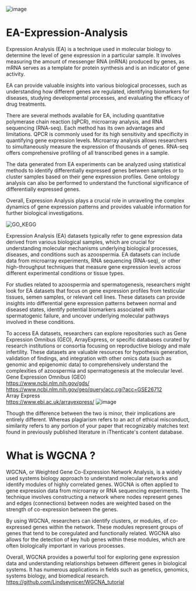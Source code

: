 ![image](https://github.com/Siamak-salimy/EA-Expression-Analysis-/assets/34867846/7a9656b1-a549-4cbf-821c-a93246748ab8) </br>
# EA-Expression-Analysis
Expression Analysis (EA) is a technique used in molecular biology to determine the level of gene expression in a particular sample. It involves measuring the amount of messenger RNA (mRNA) produced by genes, as mRNA serves as a template for protein synthesis and is an indicator of gene activity.

EA can provide valuable insights into various biological processes, such as understanding how different genes are regulated, identifying biomarkers for diseases, studying developmental processes, and evaluating the efficacy of drug treatments.

There are several methods available for EA, including quantitative polymerase chain reaction (qPCR), microarray analysis, and RNA sequencing (RNA-seq). Each method has its own advantages and limitations. QPCR is commonly used for its high sensitivity and specificity in quantifying gene expression levels. Microarray analysis allows researchers to simultaneously measure the expression of thousands of genes. RNA-seq offers comprehensive profiling of all transcribed genes in a sample.

The data generated from EA experiments can be analyzed using statistical methods to identify differentially expressed genes between samples or to cluster samples based on their gene expression profiles. Gene ontology analysis can also be performed to understand the functional significance of differentially expressed genes.

Overall, Expression Analysis plays a crucial role in unraveling the complex dynamics of gene expression patterns and provides valuable information for further biological investigations.

![GO_KEGG](https://github.com/Siamak-salimy/EA-Expression-Analysis-/assets/34867846/c6d713c7-5caf-4879-a1f1-53da401a175f)

Expression Analysis (EA) datasets typically refer to gene expression data derived from various biological samples, which are crucial for understanding molecular mechanisms underlying biological processes, diseases, and conditions such as azoospermia. EA datasets can include data from microarray experiments, RNA sequencing (RNA-seq), or other high-throughput techniques that measure gene expression levels across different experimental conditions or tissue types.

For studies related to azoospermia and spermatogenesis, researchers might look for EA datasets that focus on gene expression profiles from testicular tissues, semen samples, or relevant cell lines. These datasets can provide insights into differential gene expression patterns between normal and diseased states, identify potential biomarkers associated with spermatogenic failure, and uncover underlying molecular pathways involved in these conditions.

To access EA datasets, researchers can explore repositories such as Gene Expression Omnibus (GEO), ArrayExpress, or specific databases curated by research institutions or consortia focusing on reproductive biology and male infertility. These datasets are valuable resources for hypothesis generation, validation of findings, and integration with other omics data (such as genomic and epigenomic data) to comprehensively understand the complexities of azoospermia and spermatogenesis at the molecular level.</br>
Gene Expression Omnibus (GEO) </br>
https://www.ncbi.nlm.nih.gov/gds/</br>
https://www.ncbi.nlm.nih.gov/geo/query/acc.cgi?acc=GSE26712</br>
Array Express</br>
https://www.ebi.ac.uk/arrayexpress/
![image](https://github.com/Siamak-salimy/EA-Expression-Analysis-/assets/34867846/5163c363-5fcc-4f78-9e17-da5f46651464)

Though the difference between the two is minor, their implications are entirely different. Whereas plagiarism refers to an act of ethical misconduct, similarity refers to any portion of your paper that recognizably matches text found in previously published literature in iThenticate's content database.

# What is WGCNA ? </br>
WGCNA, or Weighted Gene Co-Expression Network Analysis, is a widely used systems biology approach to understand molecular networks and identify modules of highly correlated genes. WGCNA is often applied to gene expression data from microarray or RNA sequencing experiments. The technique involves constructing a network where nodes represent genes and edges (connections) between nodes are weighted based on the strength of co-expression between the genes.

By using WGCNA, researchers can identify clusters, or modules, of co-expressed genes within the network. These modules represent groups of genes that tend to be coregulated and functionally related. WGCNA also allows for the detection of key hub genes within these modules, which are often biologically important in various processes.

Overall, WGCNA provides a powerful tool for exploring gene expression data and understanding relationships between different genes in biological systems. It has numerous applications in fields such as genetics, genomics, systems biology, and biomedical research.
https://github.com/Lindseynicer/WGCNA_tutorial
